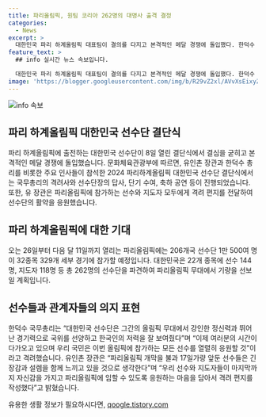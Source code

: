```yaml
---
title: 파리올림픽, 원팀 코리아 262명의 대명사 출격 결정
categories:
  - News
excerpt: >
  대한민국 파리 하계올림픽 대표팀이 결의를 다지고 본격적인 메달 경쟁에 돌입했다. 한덕수 총리와 유인촌 문화체육관광부 장관이 참석한 결단식에서 대표팀에 격려를 전하고, 특히 유 장관은 선수와 지도자들에게 각자에게 보내는 격려 편지를 전달했다. 파리올림픽은 26일부터 11일까지 열리며, 대한민국은 22개 종목에 262명의 선수단을 파견한다. 파리올림픽에 참가하는 선수들을 열렬히 응원하며 안전하고 부상 없이 돌아올 것을 기원하는 메시지도 전했다.
feature_text: >
  ## info 실시간 뉴스 속보입니다.

  대한민국 파리 하계올림픽 대표팀이 결의를 다지고 본격적인 메달 경쟁에 돌입했다. 한덕수 총리와 유인촌 문화체육관광부 장관이 참석한 결단식에서 대표팀에 격려를 전하고, 특히 유 장관은 선수와 지도자들에게 각자에게 보내는 격려 편지를 전달했다. 파리올림픽은 26일부터 11일까지 열리며, 대한민국은 22개 종목에 262명의 선수단을 파견한다. 파리올림픽에 참가하는 선수들을 열렬히 응원하며 안전하고 부상 없이 돌아올 것을 기원하는 메시지도 전했다.
image: 'https://blogger.googleusercontent.com/img/b/R29vZ2xl/AVvXsEixyZcFfHzMRdzZMjFBmAUKJYCLCGyLL1o632UiGVXcaFdKo_bkvkuCioo0uUKlGfBVcT3P84aROyZIXSBEx3Aw5nCQ3pTgDom1WDC4m8eifvWiAmWEEVb4x6G_l8C0QH225ldMjyaFvpxGEBGNO37VmDTDMHGhJPq73UglMfDca1-0aw/s1600/blogspot.png'
---
```


<p><img src="https://blogger.googleusercontent.com/img/b/R29vZ2xl/AVvXsEixyZcFfHzMRdzZMjFBmAUKJYCLCGyLL1o632UiGVXcaFdKo_bkvkuCioo0uUKlGfBVcT3P84aROyZIXSBEx3Aw5nCQ3pTgDom1WDC4m8eifvWiAmWEEVb4x6G_l8C0QH225ldMjyaFvpxGEBGNO37VmDTDMHGhJPq73UglMfDca1-0aw/s1600/blogspot.png" alt="info 속보" /></p>

<h2 data-ke-size="size26">파리 하계올림픽 대한민국 선수단 결단식</h2>

<p data-ke-size="size16">파리 하계올림픽에 출전하는 대한민국 선수단이 8일 열린 결단식에서 결심을 굳히고 본격적인 메달 경쟁에 돌입했습니다. 문화체육관광부에 따르면, 유인촌 장관과 한덕수 총리를 비롯한 주요 인사들이 참석한 2024 파리하계올림픽 대한민국 선수단 결단식에서는 국무총리의 격려사와 선수단장의 답사, 단기 수여, 축하 공연 등이 진행되었습니다. 또한, 유 장관은 파리올림픽에 참가하는 선수와 지도자 모두에게 격려 편지를 전달하여 선수단의 활약을 응원했습니다.</p>

<h2 data-ke-size="size26">파리 하계올림픽에 대한 기대</h2>

<p data-ke-size="size16">오는 26일부터 다음 달 11일까지 열리는 파리올림픽에는 206개국 선수단 1만 500여 명이 32종목 329개 세부 경기에 참가할 예정입니다. 대한민국은 22개 종목에 선수 144명, 지도자 118명 등 총 262명의 선수단을 파견하여 파리올림픽 무대에서 기량을 선보일 계획입니다.</p>

<h2 data-ke-size="size26">선수들과 관계자들의 의지 표현</h2>

<p data-ke-size="size16">한덕수 국무총리는 “대한민국 선수단은 그간의 올림픽 무대에서 강인한 정신력과 뛰어난 경기력으로 국위를 선양하고 한국인의 저력을 잘 보여줬다”며 “이제 여러분의 시간이 다가오고 있으며 우리 국민은 이번 올림픽에 참가하는 모든 선수를 열렬히 응원할 것”이라고 격려했습니다. 유인촌 장관은 “파리올림픽 개막을 불과 17일가량 앞둔 선수들은 긴장감과 설렘을 함께 느끼고 있을 것으로 생각한다”며 “우리 선수와 지도자들이 마지막까지 자신감을 가지고 파리올림픽에 임할 수 있도록 응원하는 마음을 담아서 격려 편지를 작성했다”고 밝혔습니다.</p>
유용한 생활 정보가 필요하시다면, <a href="https://qoogle.tistory.com" rel="dofollow">qoogle.tistory.com</a>



